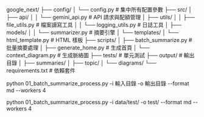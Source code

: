 google_next/
├── config/
│   └── config.py           # 集中所有配置參數
├── src/
│   ├── api/
│   │   └── gemini_api.py   # API 請求與配額管理
│   ├── utils/
│   │   ├── file_utils.py   # 檔案讀寫工具
│   │   └── logging_utils.py # 日誌工具
│   ├── models/
│   │   └── summarizer.py   # 摘要引擎
│   └── templates/
│       └── html_template.py # HTML 樣板
├── scripts/
│   ├── batch_summarize.py  # 批量摘要處理
│   ├── generate_home.py    # 生成首頁
│   └── context_diagram.py  # 生成脈絡圖
├── tests/                  # 單元測試
├── output/                 # 輸出目錄
│   ├── summaries/
│   ├── topic/
│   └── diagrams/
└── requirements.txt        # 依賴套件


python 01_batch_summarize_process.py -i 輸入目錄 -o 輸出目錄 --format md --workers 4

python 01_batch_summarize_process.py -i data/test/ -o test/ --format md --workers 4

